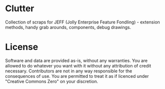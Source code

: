 # Clutter

Collection of scraps for JEFF (Jolly Enterprise Feature Fondling) - extension methods, handy grab arounds, components, debug drawings.

# License

Software and data are provided as-is, without any warranties. You are allowed to do whatever you want with it without any attribution of credit necessary. Contributors are not in any way responsible for the consequences of use. You are permitted to treat it as if licenced under "Creative Commons Zero" on your discretion.